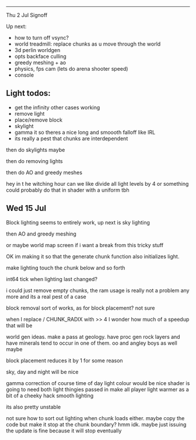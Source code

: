 
-----------------
Thu 2 Jul Signoff


Up next:
 * how to turn off vsync?
 * world treadmill: replace chunks as u move through the world
 * 3d perlin worldgen
 * opts backface culling
 * greedy meshing + ao
 * physics, fps cam (lets do arena shooter speed)
 * console




Light todos:
------------
 - get the infinity other cases working
  - remove light
  - place/remove block
  - skylight
 - gamma it so theres a nice long and smoooth falloff like IRL
 - its really a pest that chunks are interdependent

 then do skylights maybe

 then do removing lights

 then do AO and greedy meshes



 hey in t he witching hour can we like divide all light levels by 4 or something
 could probably do that in shader with a uniform tbh

Wed 15 Jul
----------
Block lighting seems to entirely work, up next is sky lighting

then AO and greedy meshing

or maybe world map screen if i want a break from this tricky stuff




OK im making it so that the generate chunk function also initializes light.

make lighting touch the chunk below and so forth

int64 tick when lighting last changed?

i could just remove empty chunks, the ram usage is really not a problem any more
and its a real pest of a case

block removal sort of works, as for block placement? not sure



when I replace / CHUNK_RADIX with >> 4 I wonder how much of a speedup that will be


world gen ideas. make a pass at geology. have proc gen rock layers and have minerals tend to occur in one of them. oo and angley boys as well maybe


block placement reduces it by 1 for some reason

sky, day and night will be nice

gamma correction of course
time of day light colour would be nice
shader is going to need both light thingies passed in
make all player light warmer as a bit of a cheeky hack
smooth lighting

its also pretty unstable

not sure how to sort out lighting when chunk loads either. maybe copy the code but make it stop at the chunk boundary? hmm idk. maybe just issuing the update is fine because it will stop eventually